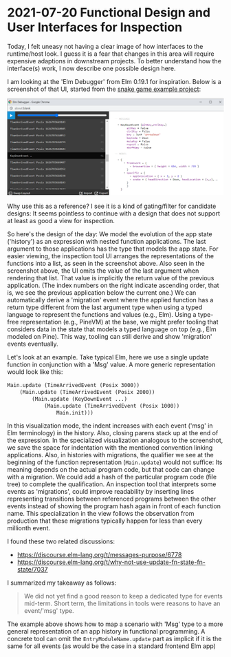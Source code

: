# 2021-07-20 Functional Design and User Interfaces for Inspection

Today, I felt uneasy not having a clear image of how interfaces to the runtime/host look. I guess it is a fear that changes in this area will require expensive adaptions in downstream projects. To better understand how the interface(s) work, I now describe one possible design here.

I am looking at the 'Elm Debugger' from Elm 0.19.1 for inspiration. Below is a screenshot of that UI, started from the [snake game example project](https://github.com/onlinegamemaker/making-online-games/tree/fa8cd9ba6d013a2b8dc19cf449796c224f4ab96c/games-program-codes/simple-snake):

![Elm Debugger in Snake Game Example](./2021-07-20-elm-debugger-in-snake-game-example.png)

Why use this as a reference? I see it is a kind of gating/filter for candidate designs: It seems pointless to continue with a design that does not support at least as good a view for inspection.

So here's the design of the day:
We model the evolution of the app state ('history') as an expression with nested function applications.
The last argument to those applications has the type that models the app state.
For easier viewing, the inspection tool UI arranges the representations of the functions into a list, as seen in the screenshot above.
Also seen in the screenshot above, the UI omits the value of the last argument when rendering that list. That value is implicitly the return value of the previous application. (The index numbers on the right indicate ascending order, that is, we see the previous application below the current one.)
We can automatically derive a 'migration' event where the applied function has a return type different from the last argument type when using a typed language to represent the functions and values (e.g., Elm).
Using a type-free representation (e.g., PineVM) at the base, we might prefer tooling that considers data in the state that models a typed language on top (e.g., Elm modeled on Pine). This way, tooling can still derive and show 'migration' events eventually.

Let's look at an example. Take typical Elm, here we use a single update function in conjunction with a 'Msg' value. A more generic representation would look like this:

```text
Main.update (TimeArrivedEvent (Posix 3000))
    (Main.update (TimeArrivedEvent (Posix 2000))
        (Main.update (KeyDownEvent ...)
            (Main.update (TimeArrivedEvent (Posix 1000))
                Main.init)))
```

In this visualization mode, the indent increases with each event ('msg' in Elm terminology) in the history. Also, closing parens stack up at the end of the expression.
In the specialized visualization analogous to the screenshot, we save the space for indentation with the mentioned convention linking applications.
Also, in histories with migrations, the qualifier we see at the beginning of the function representation (`Main.update`) would not suffice: Its meaning depends on the actual program code, but that code can change with a migration. We could add a hash of the particular program code (file tree) to complete the qualification. An inspection tool that interprets some events as 'migrations', could improve readability by inserting lines representing transitions between referenced programs between the other events instead of showing the program hash again in front of each function name. This specialization in the view follows the observation from production that these migrations typically happen for less than every millionth event.

I found these two related discussions:

+ https://discourse.elm-lang.org/t/messages-purpose/6778
+ https://discourse.elm-lang.org/t/why-not-use-update-fn-state-fn-state/7037

I summarized my takeaway as follows:

> We did not yet find a good reason to keep a dedicated type for events mid-term. Short term, the limitations in tools were reasons to have an event/'msg' type.

The example above shows how to map a scenario with 'Msg' type to a more general representation of an app history in functional programming. A concrete tool can omit the `EntryModuleName.update` part as implicit if it is the same for all events (as would be the case in a standard frontend Elm app)
